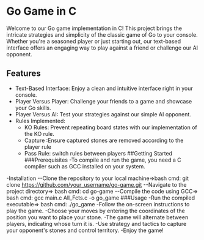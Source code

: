 # Go Game in C
Welcome to our Go game implementation in C! This project brings the intricate strategies and simplicity of the classic game of Go to your console. Whether you're a seasoned player or just starting out, our text-based interface offers an engaging way to play against a friend or challenge our AI opponent.

## Features
- Text-Based Interface: Enjoy a clean and intuitive interface right in your console.
- Player Versus Player: Challenge your friends to a game and showcase your Go skills.
- Player Versus AI: Test your strategies against our simple AI opponent.
- Rules Implemented:
  * KO Rules: Prevent repeating board states with our implementation of the KO rule.
  * Capture :Ensure captured stones are removed according to the player rule
  * Pass Rule: switch rules between players
##Getting Started
###Prerequisites
-To compile and run the game, you need a C compiler such as GCC installed on your system.

-Installation
--Clone the repository to your local machine=>bash cmd: git clone https://github.com/your_username/go-game.git
--Navigate to the project directory=> bash cmd: cd go-game
--Compile the code using GCC=> bash cmd: gcc main.c All_Fcts.c -o go_game
###Usage
-Run the compiled executable=> bash cmd: ./go_game
-Follow the on-screen instructions to play the game.
-Choose your moves by entering the coordinates of the position you want to place your stone.
-The game will alternate between players, indicating whose turn it is.
-Use strategy and tactics to capture your opponent's stones and control territory.
-Enjoy the game!
